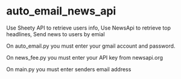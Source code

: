 # auto_email_news_api
Use Sheety API to retrieve users info, Use NewsApi to retrieve top headlines, Send news to users by emial

On auto_email.py you must enter your gmail account and password.

On news_fee.py you must enter your API key from newsapi.org

On main.py you must enter senders email address

